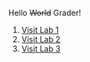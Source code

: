 Hello ~~World~~ Grader!

1. [Visit Lab 1](https://tempaccount42.github.io/cse15l-lab-reports/lab-report-1-week-2.html)
2. [Visit Lab 2](https://tempaccount42.github.io/cse15l-lab-reports/lab-report-2-week-4.html)
3. [Visit Lab 3](https://tempaccount42.github.io/cse15l-lab-reports/lab-report-3-week-6.html)
